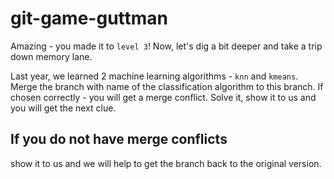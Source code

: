 # git-game-guttman

Amazing - you made it to `level 3`!
Now, let's dig a bit deeper and take a trip down memory lane.

Last year, we learned 2 machine learning algorithms - `knn` and `kmeans`.
Merge the branch with name of the classification algorithm to this branch. If chosen correctly - you will get a merge conflict.
Solve it, show it to us and you will get the next clue.

## If you do not have merge conflicts

show it to us and we will help to get the branch back to the original version.
